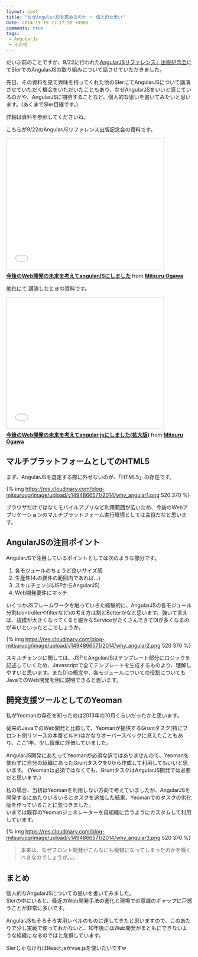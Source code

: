 ```yaml
---
layout: post
title: "なぜAngularJSを薦めるのか ー 個人的な思い"
date: 2014-11-19 23:17:50 +0900
comments: true
tags: 
 - AngularJs
 - その他
---
```


だいぶ前のことですが、9/22に行われた[AngularJSリファレンス」出版記念会](http://html5experts.jp/albatrosary/10855/)にてSIerでのAngularJSの取り組みについて話させていただきました。


先日、その資料を見て興味を持ってくれた他のSIerにてAngularJSについて講演させていただく機会をいただいたこともあり、なぜAngularJSをいいと感じているのかや、AngularJSに期待することなど、個人的な思いを書いてみたいと思います。(あくまでSIer目線です。)

<!-- more -->

詳細は資料を参照してくださいね。

こちらが9/22のAngularJSリファレンス出版記念会の資料です。

<iframe src="//www.slideshare.net/slideshow/embed_code/39280942" width="425" height="355" frameborder="0" marginwidth="0" marginheight="0" scrolling="no" style="border:1px solid #CCC; border-width:1px; margin-bottom:5px; max-width: 100%;" allowfullscreen> </iframe> <div style="margin-bottom:5px"> <strong> <a href="//www.slideshare.net/mitsuruogawa33/webangularjs" title="今後のWeb開発の未来を考えてangularJSにしました" target="_blank">今後のWeb開発の未来を考えてangularJSにしました</a> </strong> from <strong><a href="//www.slideshare.net/mitsuruogawa33" target="_blank">Mitsuru Ogawa</a></strong> </div>

他社にて 講演したときの資料です。

<iframe src="//www.slideshare.net/slideshow/embed_code/41489044" width="425" height="355" frameborder="0" marginwidth="0" marginheight="0" scrolling="no" style="border:1px solid #CCC; border-width:1px; margin-bottom:5px; max-width: 100%;" allowfullscreen> </iframe> <div style="margin-bottom:5px"> <strong> <a href="//www.slideshare.net/mitsuruogawa33/webangular-js" title="今後のWeb開発の未来を考えてangular jsにしました(拡大版)" target="_blank">今後のWeb開発の未来を考えてangular jsにしました(拡大版)</a> </strong> from <strong><a href="//www.slideshare.net/mitsuruogawa33" target="_blank">Mitsuru Ogawa</a></strong> </div>

## マルチプラットフォームとしてのHTML5

まず、AngularJSを選定する際に外せないのが、「HTML5」の存在です。

{% img https://res.cloudinary.com/blog-mitsuruog/image/upload/v1494866571/2014/why_angular1.png 520 370 %}

ブラウザだけではなくモバイルアプリなど利用範囲が広いため、今後のWebアプリケーションのマルチプラットフォーム実行環境としては主役だなと思います。

## AngularJSの注目ポイント

AngularJSで注目しているポイントとしては次のような部分です。

1.  各モジュールのちょうど良いサイズ感
2.  生産性(4.の要件の範囲内であれば...)
3.  スキルチェンジ(JSPからAngularJS)
4.  Web開発要件にマッチ

いくつかJSフレームワークを触っていきた経験的に、AngularJSの各モジュール分割(controllerやfilterなど)の考え方は割とBetterかなと思います。強いて言えば、規模が大きくなってくると細かなServiceがたくさんできてDIが多くなるのが辛いといったとこでしょうか。

{% img https://res.cloudinary.com/blog-mitsuruog/image/upload/v1494866571/2014/why_angular2.png 520 370 %}

スキルチェンジに関しては、JSPとAngularJSはテンプレート部分にロジックを記述していくため、Javascriptで全てテンプレートを生成するものより、理解しやすいと思います。またDIの概念や、各モジュールについての役割についてもJavaでのWeb開発を例に説明できると思います。

## 開発支援ツールとしてのYeoman

私がYeomanの存在を知ったのは2013年の10月くらいだったかと思います。

従来のJavaでのWeb開発と比較して、Yeomanが提供するGruntタスク(特にフロント側リソースの本番ビルド)はかなりオーバースペックに見えたこともあり、ここ1年、少し慎重に評価していました。

AngularJS開発にあたってYeomanが必須な訳ではありませんので、Yeomanを使わずに自分の組織にあったGruntタスクを0から作成して利用してもいいと思います。
(Yeomanは必須ではなくても、GruntタスクはAngularJS開発では必要だと思います。)

私の場合、当初はYeomanを利用しない方向で考えていましたが、AngularJSを開発するにあたりいろいろとタスクを追加した結果、Yeomanでのタスクの劣化版を作っていることに気づきました。  
いまでは既存のYeomanジェネレーターを自組織に合うようにカスタムして利用しています。

{% img https://res.cloudinary.com/blog-mitsuruog/image/upload/v1494866571/2014/why_angular3.png 520 370 %}

> 本来は、なぜフロント開発がこんなにも複雑になってしまったのかを嘆くべきなのでしょうが。。。

## まとめ

個人的なAngularJSについての思いを書いてみました。  
SIerの中にいると、最近のWeb開発手法の進化と現場での意識のギャップに戸惑うことが非常に多いです。

AngularJSもそろそろ実用レベルのものに達してきたと思いますので、このあたりで少し実戦で使っておかないと、10年後にはWeb開発がまともにできないような組織になるのではと危惧しています。

SIerじゃなければReact.jsかvue.jsを使いたいですw
